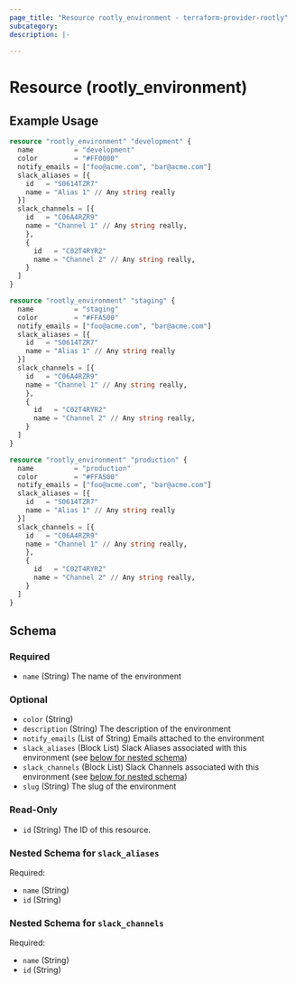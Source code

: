 ```yaml
---
page_title: "Resource rootly_environment - terraform-provider-rootly"
subcategory:
description: |-
    
---
```


# Resource (rootly_environment)



## Example Usage

```terraform
resource "rootly_environment" "development" {
  name          = "development"
  color         = "#FF0000"
  notify_emails = ["foo@acme.com", "bar@acme.com"]
  slack_aliases = [{
    id   = "S0614TZR7"
    name = "Alias 1" // Any string really
  }]
  slack_channels = [{
    id   = "C06A4RZR9"
    name = "Channel 1" // Any string really,
    },
    {
      id   = "C02T4RYR2"
      name = "Channel 2" // Any string really,
    }
  ]
}

resource "rootly_environment" "staging" {
  name          = "staging"
  color         = "#FFA500"
  notify_emails = ["foo@acme.com", "bar@acme.com"]
  slack_aliases = [{
    id   = "S0614TZR7"
    name = "Alias 1" // Any string really
  }]
  slack_channels = [{
    id   = "C06A4RZR9"
    name = "Channel 1" // Any string really,
    },
    {
      id   = "C02T4RYR2"
      name = "Channel 2" // Any string really,
    }
  ]
}

resource "rootly_environment" "production" {
  name          = "production"
  color         = "#FFA500"
  notify_emails = ["foo@acme.com", "bar@acme.com"]
  slack_aliases = [{
    id   = "S0614TZR7"
    name = "Alias 1" // Any string really
  }]
  slack_channels = [{
    id   = "C06A4RZR9"
    name = "Channel 1" // Any string really,
    },
    {
      id   = "C02T4RYR2"
      name = "Channel 2" // Any string really,
    }
  ]
}
```

<!-- schema generated by tfplugindocs -->
## Schema

### Required

- `name` (String) The name of the environment

### Optional

- `color` (String)
- `description` (String) The description of the environment
- `notify_emails` (List of String) Emails attached to the environment
- `slack_aliases` (Block List) Slack Aliases associated with this environment (see [below for nested schema](#nestedblock--slack_aliases))
- `slack_channels` (Block List) Slack Channels associated with this environment (see [below for nested schema](#nestedblock--slack_channels))
- `slug` (String) The slug of the environment

### Read-Only

- `id` (String) The ID of this resource.

<a id="nestedblock--slack_aliases"></a>
### Nested Schema for `slack_aliases`

Required:

- `name` (String)
- `id` (String)


<a id="nestedblock--slack_channels"></a>
### Nested Schema for `slack_channels`

Required:

- `name` (String)
- `id` (String)
